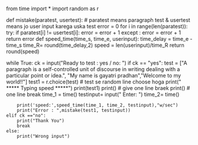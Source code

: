 
from time import *
import random as r


def mistake(paratest, usertest): # paratest means paragraph test & usertest means jo user input karega uska test
    error = 0
    for i in range(len(paratest)):
        try:
            if paratest[i] != usertest[i]:
                error = error + 1
        except :
            error = error + 1
    return error
def speed_time(time_s, time_e, userinput):
    time_delay = time_e - time_s
    time_R= round(time_delay,2)
    speed = len(userinput)/time_R
    return round(speed)

while True:
    ck = input("Ready to test : yes / no: ")
    if ck == "yes":
        test = ["A paragraph is a self-controlled unit of discourse in writing dealing with a particular point or idea.",
                "My name is gayatri pradhan","Welcome to my world!!"]
        test1 = r.choice(test) # test se random line choose hoga
        print("      ***** Typing speed *****")
        print(test1)
        print() # give one line braek
        print() # one line break
        time_1 = time()
        testinput= input(" Enter: ")
        time_2= time()

        print('speed:',speed_time(time_1, time_2, testinput),"w/sec")
        print("Error : ",mistake(test1, testinput))
    elif ck =="no":
        print("Thank You")
        break
    else:
        print("Wrong input")

